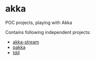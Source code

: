 # akka
POC projects, playing with Akka

Contains following independent projects:
  - [akka-stream](akka-stream/README.md)
  - [pakka](pakka/README.md)
  - [tdd](tdd/README.md)